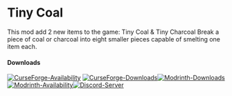 # Tiny Coal

This mod add 2 new items to the game: Tiny Coal & Tiny Charcoal
Break a piece of coal or charcoal into eight smaller pieces capable of smelting one item each.

#### Downloads

[![CurseForge-Availability](http://cf.way2muchnoise.eu/versions/1201889.svg)](https://www.curseforge.com/minecraft/mc-mods/tinycoal) 
[![CurseForge-Downloads](http://cf.way2muchnoise.eu/full_1201889_downloads.svg)](https://www.curseforge.com/minecraft/mc-mods/tinycoal)[![Modrinth-Downloads](https://img.shields.io/modrinth/dt/Y5bC6Ftg?logo=modrinth)](https://modrinth.com/mod/tinycoal)
[![Modrinth-Availability](https://img.shields.io/modrinth/game-versions/Y5bC6Ftg?logo=modrinth)](https://modrinth.com/mod/tinycoal)[![Discord-Server](https://img.shields.io/discord/1051116089133777016?logo=discord&logoColor=white)](https://discord.gg/jVmUTGFMX5)